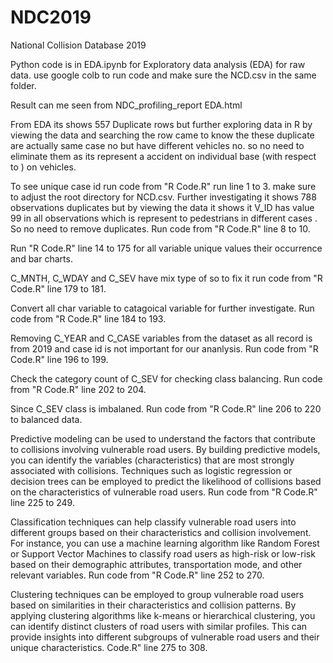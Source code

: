 # NDC2019
National Collision Database 2019

Python code is in EDA.ipynb for Exploratory data analysis (EDA) for raw data. use google colb to run code and make sure the NCD.csv in the same folder.

Result can me seen from NDC_profiling_report EDA.html

From EDA its shows 557 Duplicate rows but further exploring data in R by viewing the data and searching the row came to know the these duplicate are actually same case no but have different vehicles no. so no need to eliminate them as its represent a accident on individual  base (with respect to ) on vehicles.

To see unique case id run code from "R Code.R" run line 1 to 3. make sure to adjust the root directory for NCD.csv.
Further investigating it shows 788 observations duplicates but by viewing the data it shows it V_ID has value 99 in all observations  which is represent to pedestrians in different cases . So no need to remove duplicates. Run code from "R Code.R"  line 8 to 10.

Run "R Code.R"  line 14 to 175 for all variable unique values their occurrence and bar charts.

C_MNTH, C_WDAY and C_SEV have mix type of so to fix it run code from "R Code.R"  line 179 to 181.

Convert all char variable to catagoical variable for further investigate. Run code from "R Code.R"  line 184 to 193.

Removing  C_YEAR and C_CASE variables from the dataset as all record is from 2019 and case id is not important for our ananlysis. Run code from "R Code.R"  line 196 to 199.

Check the category count of C_SEV for checking class balancing. Run code from "R Code.R"  line 202 to 204.

Since C_SEV class is imbalaned. Run code from "R Code.R"  line 206 to 220 to balanced data. 

Predictive modeling can be used to understand the factors that contribute to collisions involving vulnerable road users. By building predictive models, you can identify the variables (characteristics) that are most strongly associated with collisions. Techniques such as logistic regression or decision trees can be employed to predict the likelihood of collisions based on the characteristics of vulnerable road users.  Run code from "R Code.R"  line 225 to 249.

Classification techniques can help classify vulnerable road users into different groups based on their characteristics and collision involvement. For instance, you can use a machine learning algorithm like Random Forest or Support Vector Machines to classify road users as high-risk or low-risk based on their demographic attributes, transportation mode, and other relevant variables. Run code from "R Code.R"  line 252 to 270.

Clustering techniques can be employed to group vulnerable road users based on similarities in their characteristics and collision patterns. By applying clustering algorithms like k-means or hierarchical clustering, you can identify distinct clusters of road users with similar profiles. This can provide insights into different subgroups of vulnerable road users and their unique characteristics. Code.R"  line 275 to 308.
